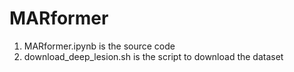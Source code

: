 # MARformer

1. MARformer.ipynb is the source code
2. download_deep_lesion.sh is the script to download the dataset
